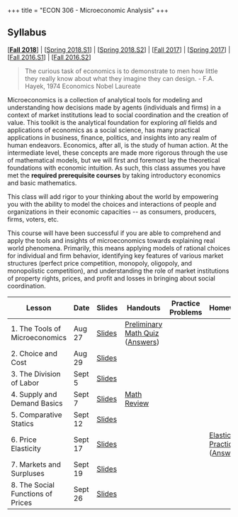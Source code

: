 +++
title = "ECON 306 - Microeconomic Analysis"
+++

## Syllabus
[[**Fall 2018**](https://www.dropbox.com/s/g19k5rr57qtqvzo/ECON_480_F2018_Safner_Syllabus.pdf?dl=0)] | [[Spring 2018.S1](https://www.dropbox.com/s/b5v4jcyxx8k7551/ECON_306_S2018_1_Syllabus_Safner.pdf?dl=0)] | [[Spring 2018.S2](https://www.dropbox.com/s/s3s3ptxdze30sf2/ECON_306_S2018_2_Syllabus_Safner.pdf?dl=0)] | [[Fall 2017](https://www.dropbox.com/s/jak8lkmofaehf0b/ECON_306_F2017_Syllabus_Safner.pdf?dl=0)] | [[Spring 2017](https://www.dropbox.com/s/hqp50iewbb57f5c/ECON_306.3_Syllabus_Safner.pdf?dl=0)] | [[Fall 2016.S1](https://www.dropbox.com/s/e5p0kuhjvwkc5xr/ECON_306.1_Syllabus_Safner.pdf?dl=0)] | [[Fall 2016.S2](https://www.dropbox.com/s/4gwo2re1twyu6ol/ECON_306.2_Syllabus_Safner.pdf?dl=0)] 

> The curious task of economics is to demonstrate to men how little they really know about what they imagine they can design. - F.A. Hayek, 1974 Economics Nobel Laureate

Microeconomics is a collection of analytical tools for modeling and understanding how decisions made by agents (individuals and firms) in a context of market institutions lead to social coordination and the creation of value. This toolkit is the analytical foundation for exploring *all* fields and applications of economics as a social science, has many practical applications in business, finance, politics, and insights into any realm of human endeavors. Economics, after all, is the study of human action. At the intermediate level, these concepts are made more rigorous through the use of mathematical models, but we will first and foremost lay the theoretical foundations with economic intuition. As such, this class assumes you have met the **required prerequisite courses** by taking introductory economics and basic mathematics. 

This class will add rigor to your thinking about the world by empowering you with the ability to model the choices and interactions of people and organizations in their economic capacities -- as consumers, producers, firms, voters, etc. 

This course will have been successful if you are able to comprehend and apply the tools and insights of microeconomics towards explaining real world phenomena. Primarily, this means applying models of rational choices for individual and firm behavior, identifying key features of various market structures (perfect price competition, monopoly, oligopoly, and monopolistic competition), and understanding the role of market institutions of property rights, prices, and profit and losses in bringing about social coordination.


| Lesson | Date | Slides | Handouts | Practice Problems | Homework |
|---|---|---|---|---|---|
| 1. The Tools of Microeconomics | Aug 27 | [Slides](https://www.dropbox.com/s/xnpbswp9dhhw7u8/Lecture1.pdf?dl=0) | [Preliminary Math Quiz](https://www.dropbox.com/s/stzapyiioyubpll/mathpretest2.pdf?dl=0) ([Answers](https://www.dropbox.com/s/ulesxb8es2e88pf/mathpretestanswers.pdf?dl=0)) |  |  |
| 2. Choice and Cost | Aug 29 | [Slides](https://www.dropbox.com/s/m64g26vn05pblky/Lecture2.pdf?dl=0) |  |  |  |
| 3. The Division of Labor | Sept 5 | [Slides](https://www.dropbox.com/s/74669t1he0pff9i/Lecture3.pdf?dl=0) |  |  |  | 
| 4. Supply and Demand Basics | Sept 7 | [Slides](https://www.dropbox.com/s/l2p9aixq5d253ma/Lecture4.pdf?dl=0) | [Math Review](https://www.dropbox.com/s/eqgf7qam3mdl3o8/Math%20Review.pdf?dl=0)  |  |  | 
| 5. Comparative Statics | Sept 12 | [Slides](https://www.dropbox.com/s/ghuqdbik5n2i094/Lecture5.pdf?dl=0) | | | | 
| 6. Price Elasticity | Sept 17 | [Slides](https://www.dropbox.com/s/fbidadmw8l3h625/Lecture6.pdf?dl=0)  | | | [Elasticity Practice](https://www.dropbox.com/s/rgo1ao8n9yc44c2/Elasticity%20Problems.pdf?dl=0) ([Answers](https://www.dropbox.com/s/uu6q1qgt3p31xhe/Elasticity%20Problems%20Answers.pdf?dl=0)) | [HW #1](https://www.dropbox.com/s/klsyrtaurpdjwsm/HW%201.pdf?dl=0) | 
| 7. Markets and Surpluses | Sept 19 | [Slides](https://www.dropbox.com/s/ksuvzducx1k5x3f/Lecture7.pdf?dl=0) | | | | 
| 8. The Social Functions of Prices | Sept 26 | [Slides](https://www.dropbox.com/s/nzao0ws29gx2u24/Lecture8.pdf?dl=0) | | | | 

